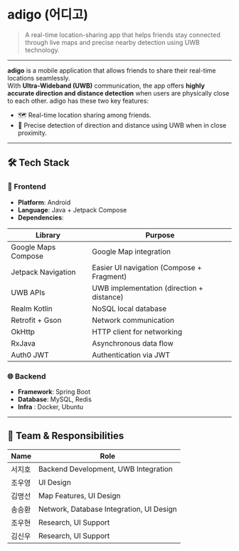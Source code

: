 # adigo (어디고)

> A real-time location-sharing app that helps friends stay connected through live maps and precise nearby detection using UWB technology.

---

**adigo** is a mobile application that allows friends to share their real-time locations seamlessly.  
With **Ultra-Wideband (UWB)** communication, the app offers **highly accurate direction and distance detection** when users are physically close to each other.
adigo has these two key features:

- 🗺️ Real-time location sharing among friends.
- 📍 Precise detection of direction and distance using UWB when in close proximity.

---

## 🛠️ Tech Stack

### 📱 Frontend
- **Platform**: Android
- **Language**: Java + Jetpack Compose
- **Dependencies**: 

| Library                      | Purpose                            |
|-----------------------------|------------------------------------|
| Google Maps Compose          | Google Map integration             |
| Jetpack Navigation           | Easier UI navigation (Compose + Fragment) |
| UWB APIs                     | UWB implementation (direction + distance) |
| Realm Kotlin                 | NoSQL local database               |
| Retrofit + Gson              | Network communication              |
| OkHttp                       | HTTP client for networking         |
| RxJava                       | Asynchronous data flow             |
| Auth0 JWT                    | Authentication via JWT             |

### 🌐 Backend
- **Framework**: Spring Boot
- **Database**: MySQL, Redis
- **Infra** : Docker, Ubuntu


---

## 👥 Team & Responsibilities

| Name | Role                                     |
|------|------------------------------------------|
| 서지호 | Backend Development, UWB Integration     |
| 조우영 | UI Design                                |
| 김명선 | Map Features, UI Design                  |
| 송승환 | Network, Database Integration, UI Design |
| 조우현 | Research, UI Support                     |
| 김신우 | Research, UI Support                     |



